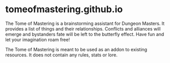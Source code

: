 # tomeofmastering.github.io

The Tome of Mastering is a brainstorming assistant for Dungeon Masters. It provides a list of things and their relationships. Conflicts and alliances will emerge and bystanders fate will be left to the butterfly effect. Have fun and let your imagination roam free!

The Tome of Mastering is meant to be used as an addon to existing resources. It does not contain any rules, stats or lore.
